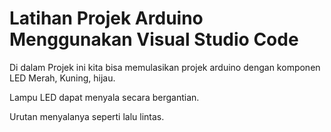 # Latihan Projek Arduino Menggunakan Visual Studio Code

Di dalam Projek ini kita bisa memulasikan projek arduino dengan komponen LED Merah, Kuning, hijau.

Lampu LED dapat menyala secara bergantian.

Urutan menyalanya seperti lalu lintas.
